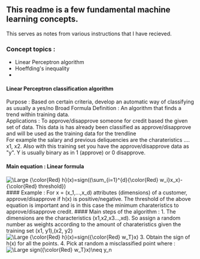## This readme is a few fundamental machine learning concepts. 
This serves as notes from various instructions that I have recieved.

### Concept topics :
- Linear Perceptron algorithm
- Hoeffding's inequality
- 

#### Linear Perceptron classification algorithm
Purpose : Based on certain criteria, develop an automatic way of classifying as usually a yes/no 
Broad Formula Definition : An algorithm that finds a trend within training data.  
Applications : 
To approve/disapprove someone for credit based the given set of data.
This data is has already been classified as approve/disapprove and will be used as the training data for the trendline  
For example the salary and previous deliquencies are the charateristics .... x1, x2. Also with this training set you have the approve/disapprove data as "y". Y is usually binary as in 1 (approve) or 0 disapprove. 
#### Main equation : Linear formula 
<img src="https://latex.codecogs.com/svg.latex?\Large&space;{\color{Red} h}(x)=sign((\sum_{i=1}^{d}{\color{Red} w_i}x_x)-{\color{Red} threshold})" title="\Large {\color{Red} h}(x)=sign((\sum_{i=1}^{d}{\color{Red} w_i}x_x)-{\color{Red} threshold})"/>
#### Example :
For x = (x_1,...,x_d) attributes (dimensions) of a customer, 
approve/disapprove if h(x) is positive/negative. 
The threshold of the above equation is important and is in this case the minimum charateristics to approve/disapprove credit.
#### Main steps of the algorithm :
1. The dimensions are the characteristics (x1,x2,x3...,xd). So assign a random number as weights according to the amount of charateristics given the training set (x1, y1),(x2, y2)
<img src="https://latex.codecogs.com/svg.latex?\Large&space;{\color{Red} h}(x)=sign({\color{Red} w_T}x)" title="\Large {\color{Red} h}(x)=sign({\color{Red} w_T}x)"/>
3. Obtain the sign of h(x) for all the points.
4. Pick at random a misclassified point where :
<img src="https://latex.codecogs.com/svg.latex?\Large&space;sign({\color{Red} w_T}x)\neq y_n" title="\Large sign({\color{Red} w_T}x)\neq y_n"/>


